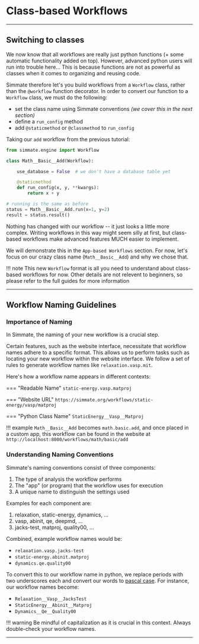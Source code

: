 # Class-based Workflows

----------------------------------------------------------------------

## Switching to classes

We now know that all workflows are really just python functions (+ some automatic functionality added on top). However, advanced python users will run into trouble here... This is because functions are not as powerful as classes when it comes to organizing and reusing code.

Simmate therefore let's you build workflows from a `Workflow` class, rather than the `@workflow` function decorator. In order to convert our function to a `Workflow` class, we must do the following:

- set the class name using Simmate conventions *(we cover this in the next section)*
- define a `run_config` method
- add `@staticmethod` or `@classmethod` to `run_config`


Taking our `add` workflow from the previous tutorial:

``` python
from simmate.engine import Workflow

class Math__Basic__Add(Workflow):

    use_database = False  # we don't have a database table yet

    @staticmethod
    def run_config(x, y, **kwargs):
        return x + y

# running is the same as before
status = Math__Basic__Add.run(x=1, y=2)
result = status.result()
```

Nothing has changed with our workflow -- it just looks a little more complex. Writing workflows in this way might seem silly at first, but class-based workflows make advanced features MUCH easier to implement. 

We will demonstrate this in the `App-based Workflows` section. For now, let's focus on our crazy class name (`Math__Basic__Add`) and why we chose that.

!!! note
    This new `Workflow` format is all you need to understand about class-based workflows for now. Other details are not relevent to beginners, so please refer to the full guides for more information

----------------------------------------------------------------------

## Workflow Naming Guidelines

### Importance of Naming

In Simmate, the naming of your new workflow is a crucial step. 

Certain features, such as the website interface, necessitate that workflow names adhere to a specific format. This allows us to perform tasks such as locating your new workflow within the website interface. We follow a set of rules to generate workflow names like `relaxation.vasp.mit`.

Here's how a workflow name appears in different contexts:

=== "Readable Name"
    ```
    static-energy.vasp.matproj
    ```

=== "Website URL"
    ```
    https://simmate.org/workflows/static-energy/vasp/matproj
    ```

=== "Python Class Name"
    ```
    StaticEnergy__Vasp__Matproj
    ```

!!! example
    `Math__Basic__Add` becomes `math.basic.add`, and once placed in a custom app, this workflow can be found in the website at `http://localhost:8000/workflows/math/basic/add`

### Understanding Naming Conventions

Simmate's naming conventions consist of three components:

1.  The type of analysis the workflow performs
2.  The "app" (or program) that the workflow uses for execution
3.  A unique name to distinguish the settings used

Examples for each component are:

1. relaxation, static-energy, dynamics, ...
2. vasp, abinit, qe, deepmd, ...
3. jacks-test, matproj, quality00, ...

Combined, example workflow names would be:

- `relaxation.vasp.jacks-test`
- `static-energy.abinit.matproj`
- `dynamics.qe.quality00`

To convert this to our workflow name in python, we replace periods with two underscores each and convert our words to [pascal case](https://khalilstemmler.com/blogs/camel-case-snake-case-pascal-case/). For instance, our workflow names become:

- `Relaxation__Vasp__JacksTest`
- `StaticEnergy__Abinit__Matproj`
- `Dynamics__Qe__Quality00`

!!! warning
    Be mindful of capitalization as it is crucial in this context. Always double-check your workflow names.

----------------------------------------------------------------------